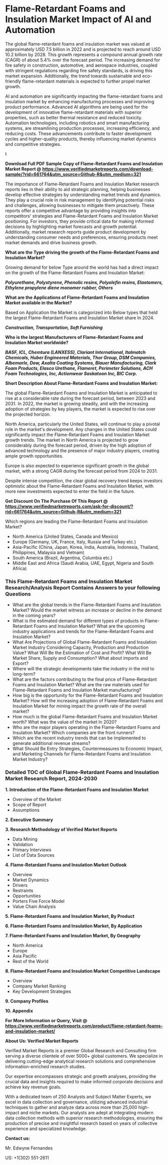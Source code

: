 <meta name="title" content="Global Flame-Retardant Foams and Insulation Market Impact of AI and Automation"><meta name="description" content="The global flame-retardant foams and insulation market was valued at approximately USD 7.5 billion in 2022 and is projected to reach around USD 10.2 billion by 2028. T"><meta name="title" content="Flame-Retardant Foams and Insulation Market Size, Share, Scope, Trends, Growth, Opportunities, Analysis, Forecast"><h1>Flame-Retardant Foams and Insulation Market Impact of AI and Automation</h1><p>The global flame-retardant foams and insulation market was valued at approximately USD 7.5 billion in 2022 and is projected to reach around USD 10.2 billion by 2028. This growth represents a compound annual growth rate (CAGR) of about 5.4% over the forecast period. The increasing demand for fire safety in construction, automotive, and aerospace industries, coupled with stringent regulations regarding fire safety standards, is driving this market expansion. Additionally, the trend towards sustainable and eco-friendly flame-retardant materials is expected to further propel market growth.</p><p>AI and automation are significantly impacting the flame-retardant foams and insulation market by enhancing manufacturing processes and improving product performance. Advanced AI algorithms are being used for the development of innovative flame-retardant materials with superior properties, such as better thermal resistance and reduced toxicity. Automation technologies, including robotics and smart manufacturing systems, are streamlining production processes, increasing efficiency, and reducing costs. These advancements contribute to faster development cycles and higher-quality products, thereby influencing market dynamics and competitive strategies.</p>t</p><p id="" class=""><strong>Download Full PDF Sample Copy of Flame-Retardant Foams and Insulation Market Report @ <a href="https://www.verifiedmarketreports.com/download-sample/?rid=661764&utm_source=Github-R&utm_medium=321" target="_blank">https://www.verifiedmarketreports.com/download-sample/?rid=661764&utm_source=Github-R&utm_medium=321</a></strong></p><p>The importance of&nbsp;Flame-Retardant Foams and Insulation Market research reports lies in their ability to aid strategic planning, helping businesses develop effective strategies by understanding market trends and dynamics. They play a crucial role in risk management by identifying potential risks and challenges, allowing businesses to mitigate them proactively. These reports offer a competitive advantage by providing insights into competitors' strategies and Flame-Retardant Foams and Insulation Market positioning. For investors, they provide critical data for making informed decisions by highlighting market forecasts and growth potential. Additionally, market research reports guide product development by understanding consumer needs and preferences, ensuring products meet market demands and drive business growth.</p><p><strong>What are the&nbsp;Type driving the growth of the Flame-Retardant Foams and Insulation Market?</strong></p><p id="" class="">Growing demand for below Type around the world has had a direct impact on the growth of the Flame-Retardant Foams and Insulation Market:</p><em><strong>Polyurethane, Polystyrene, Phenolic resins, Polyolefin resins, Elastomers, Ethylene propylene diene monomer rubber, Others</strong></em></p><strong>What are the&nbsp;Applications&nbsp;of Flame-Retardant Foams and Insulation Market available in the Market?</strong></p><p id="" class="">Based on Application the Market is categorized into Below types that held the largest Flame-Retardant Foams and Insulation Market share In 2024.</p><em><strong>Construction, Transportation, Soft Furnishing</strong></em></p><strong>Who is the largest Manufacturers of Flame-Retardant Foams and Insulation Market worldwide?</strong></p><p><em><strong>BASF, ICL, Chemtura (LANXESS), Clariant International, Italmatch Chemicals, Huber Engineered Materials, Thor Group, DSM Companies, Albemarle, Dow, Axalta Coating Systems, Blauer Manufacturing, Clark Foam Products, Elasco Urethane, Flameret, Perimeter Solutions, ACH Foam Technologies, Inc, Actionwear Saskatoon Inc, BIC Corp.</strong></em></p><p id="" class=""><strong>Short Description About Flame-Retardant Foams and Insulation Market:</strong></p><p>The global Flame-Retardant Foams and Insulation Market is anticipated to rise at a considerable rate during the forecast period, between 2023 and 2031. In 2022, the market is growing steadily, and with the increasing adoption of strategies by key players, the market is expected to rise over the projected horizon.</p><p>North America, particularly the United States, will continue to play a pivotal role in the market's development. Any changes in the United States could significantly impact the Flame-Retardant Foams and Insulation Market growth trends. The market in North America is projected to grow considerably during the forecast period, driven by the high adoption of advanced technology and the presence of major industry players, creating ample growth opportunities.</p><p>Europe is also expected to experience significant growth in the global market, with a strong CAGR during the forecast period from 2024 to 2031.</p><p>Despite intense competition, the clear global recovery trend keeps investors optimistic about the Flame-Retardant Foams and Insulation Market, with more new investments expected to enter the field in the future.</p><p id="" class=""><strong>Get Discount On The Purchase Of This Report @ <a href="https://www.verifiedmarketreports.com/ask-for-discount/?rid=661764&utm_source=Github-R&utm_medium=321" target="_blank">https://www.verifiedmarketreports.com/ask-for-discount/?rid=661764&utm_source=Github-R&utm_medium=321</a></strong></p>Which regions are leading the Flame-Retardant Foams and Insulation Market?</p><ul><li>North America (United States, Canada and Mexico)</li><li>Europe (Germany, UK, France, Italy, Russia and Turkey etc.)</li><li>Asia-Pacific (China, Japan, Korea, India, Australia, Indonesia, Thailand, Philippines, Malaysia and Vietnam)</li><li>South America (Brazil, Argentina, Columbia etc.)</li><li>Middle East and Africa (Saudi Arabia, UAE, Egypt, Nigeria and South Africa)</li></ul><h3 id="" class="">This Flame-Retardant Foams and Insulation Market Research/Analysis Report Contains Answers to your following Questions</h3><ul><li>What are the global trends in the Flame-Retardant Foams and Insulation Market? Would the market witness an increase or decline in the demand in the coming years?</li><li>What is the estimated demand for different types of products in Flame-Retardant Foams and Insulation Market? What are the upcoming industry applications and trends for the Flame-Retardant Foams and Insulation Market?</li><li>What Are Projections of Global Flame-Retardant Foams and Insulation Market Industry Considering Capacity, Production and Production Value? What Will Be the Estimation of Cost and Profit? What Will Be Market Share, Supply and Consumption? What about imports and Export?</li><li>Where will the strategic developments take the industry in the mid to long-term?</li><li>What are the factors contributing to the final price of Flame-Retardant Foams and Insulation Market? What are the raw materials used for Flame-Retardant Foams and Insulation Market manufacturing?</li><li>How big is the opportunity for the Flame-Retardant Foams and Insulation Market? How will the increasing adoption of Flame-Retardant Foams and Insulation Market for mining impact the growth rate of the overall market?</li><li>How much is the global Flame-Retardant Foams and Insulation Market worth? What was the value of the market In 2020?</li><li>Who are the major players operating in the Flame-Retardant Foams and Insulation Market? Which companies are the front runners?</li><li>Which are the recent industry trends that can be implemented to generate additional revenue streams?</li><li>What Should Be Entry Strategies, Countermeasures to Economic Impact, and Marketing Channels for Flame-Retardant Foams and Insulation Market Industry?</li></ul><h3 id="" class="">Detailed TOC of Global Flame-Retardant Foams and Insulation Market Research Report, 2024-2030</h3><p id="" class=""><strong>1. Introduction of the Flame-Retardant Foams and Insulation Market</strong></p><ul><li>Overview of the Market</li><li>Scope of Report</li><li>Assumptions</li></ul><p id="" class=""><strong>2. Executive Summary</strong></p><p id="" class=""><strong>3. Research Methodology of Verified Market Reports</strong></p><ul><li>Data Mining</li><li>Validation</li><li>Primary Interviews</li><li>List of Data Sources</li></ul><p id="" class=""><strong>4. Flame-Retardant Foams and Insulation Market Outlook</strong></p><ul><li>Overview</li><li>Market Dynamics</li><li>Drivers</li><li>Restraints</li><li>Opportunities</li><li>Porters Five Force Model</li><li>Value Chain Analysis</li></ul><p id="" class=""><strong>5. Flame-Retardant Foams and Insulation Market, By Product</strong></p><p id="" class=""><strong>6. Flame-Retardant Foams and Insulation Market, By Application</strong></p><p id="" class=""><strong>7. Flame-Retardant Foams and Insulation Market, By Geography</strong></p><ul><li>North America</li><li>Europe</li><li>Asia Pacific</li><li>Rest of the World</li></ul><p id="" class=""><strong>8. Flame-Retardant Foams and Insulation Market Competitive Landscape</strong></p><ul><li>Overview</li><li>Company Market Ranking</li><li>Key Development Strategies</li></ul><p id="" class=""><strong>9. Company Profiles</strong></p><p id="" class=""><strong>10. Appendix</strong></p><p id="" class=""><strong>For More Information or Query, Visit @ <a href="https://www.verifiedmarketreports.com/product/flame-retardant-foams-and-insulation-market/" target="_blank">https://www.verifiedmarketreports.com/product/flame-retardant-foams-and-insulation-market/</a></strong></p><p id="" class=""><strong>About Us: Verified Market Reports</strong></p><p id="" class="">Verified Market Reports is a premier Global Research and Consulting firm serving a diverse clientele of over 5000+ global customers. We specialize in delivering cutting-edge analytical research solutions and comprehensive information-enriched research studies.</p><p id="" class="">Our expertise encompasses strategic and growth analyses, providing the crucial data and insights required to make informed corporate decisions and achieve key revenue goals.</p><p id="" class="">With a dedicated team of 250 Analysts and Subject Matter Experts, we excel in data collection and governance, utilizing advanced industrial techniques to gather and analyze data across more than 25,000 high-impact and niche markets. Our analysts are adept at integrating modern data collection methods with superior research methodologies, ensuring the production of precise and insightful research based on years of collective experience and specialized knowledge.</p><p id="" class=""><strong>Contact us:</strong></p><p id="" class="">Mr. Edwyne Fernandes</p><p id="" class="">US: +1(302) 551-2611</p>